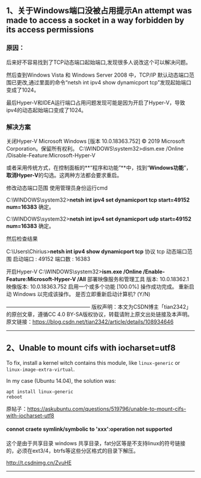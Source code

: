 ## 1、关于Windows端口没被占用提示An attempt was made to access a socket in a way forbidden by its access permissions

### 原因：

后来好不容易找到了TCP动态端口起始端口,发现很多人说改这个可以解决问题。

然后查到Windows Vista 和 Windows Server 2008 中，TCP/IP 默认动态端口范围已更改,通过里面的命令“netsh int ipv4 show dynamicport tcp”发现起始端口变成了1024。

最后Hyper-V和IDEA运行端口占用问题发现可能是因为开启了Hyper-V，导致ipv4的动态起始端口变成了1024。

### 解决方案
关闭Hyper-V
Microsoft Windows [版本 10.0.18363.752]
© 2019 Microsoft Corporation。保留所有权利。
C:\WINDOWS\system32>dism.exe /Online /Disable-Feature:Microsoft-Hyper-V

或者采用传统方式，在控制面板的**“程序和功能”**中，找到“**Windows功能**”，**取消Hyper-V**的勾选。这两种方法都会要求重启。

修改动态端口范围
使用管理员身份运行cmd

C:\WINDOWS\system32>**netsh int ipv4 set dynamicport tcp start=49152 num=16383**
确定。

C:\WINDOWS\system32>**netsh int ipv4 set dynamicport udp start=49152 num=16383**
确定。

然后检查结果

C:\Users\Chirius>**netsh int ipv4 show dynamicport tcp**
协议 tcp 动态端口范围
启动端口 : 49152
端口数 : 16383

开启Hyper-V
C:\WINDOWS\system32>**ism.exe /Online /Enable-Feature:Microsoft-Hyper-V /All**
部署映像服务和管理工具
版本: 10.0.18362.1
映像版本: 10.0.18363.752
启用一个或多个功能
[100.0%]
操作成功完成。
重新启动 Windows 以完成该操作。
是否立即重新启动计算机? (Y/N)

————————————————
版权声明：本文为CSDN博主「tian2342」的原创文章，遵循CC 4.0 BY-SA版权协议，转载请附上原文出处链接及本声明。
原文链接：https://blog.csdn.net/tian2342/article/details/108934646



---



## 2、Unable to mount cifs with iocharset=utf8

To fix, install a kernel witch contains this module, like `linux-generic` or `linux-image-extra-virtual`.

In my case (Ubuntu 14.04), the solution was:

```
apt install linux-generic
reboot
```

原帖子：https://askubuntu.com/questions/519796/unable-to-mount-cifs-with-iocharset-utf8





#### connot craete symlink/symbolic to 'xxx':operation not supported

这个是由于共享目录 windows 共享目录，fat分区等是不支持linux的符号链接的，必须在ext3/4，btrfs等这些分区格式的目录下解压。

http://t.csdnimg.cn/ZvuHE

---



